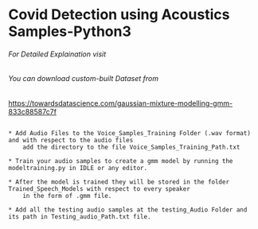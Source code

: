 # Covid Detection using Acoustics Samples-Python3

###### For Detailed Explaination visit 

###### You can download custom-built Dataset from
https://towardsdatascience.com/gaussian-mixture-modelling-gmm-833c88587c7f
```

* Add Audio Files to the Voice_Samples_Training Folder (.wav format) and with respect to the audio files 
  	add the directory to the file Voice_Samples_Training_Path.txt
```
```
* Train your audio samples to create a gmm model by running the modeltraining.py in IDLE or any editor.
```
```
* After the model is trained they will be stored in the folder Trained_Speech_Models with respect to every speaker 
  	in the form of .gmm file.
```
```
* Add all the testing audio samples at the testing_Audio Folder and its path in Testing_audio_Path.txt file.
```


